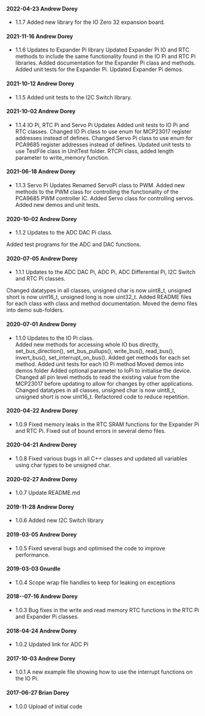 #### 2022-04-23 Andrew Dorey

* 1.1.7 Added new library for the IO Zero 32 expansion board.

#### 2021-11-16 Andrew Dorey

* 1.1.6 Updates to Expander Pi library
Updated Expander Pi IO and RTC methods to include the same functionality found in the IO Pi and RTC Pi libraries.
Added documentation for the Expander Pi class and methods.
Added unit tests for the Expander Pi.
Updated Expander Pi demos.

#### 2021-10-12 Andrew Dorey

* 1.1.5 Added unit tests to the I2C Switch library.

#### 2021-10-02 Andrew Dorey

* 1.1.4 IO Pi, RTC Pi and Servo Pi Updates
Added unit tests to IO Pi and RTC classes.
Changed IO Pi class to use enum for MCP23017 register addresses instead of defines.
Changed Servo Pi class to use enum for PCA9685 register addresses instead of defines.
Updated unit tests to use TestFile class in UnitTest folder.
RTCPi class, added length parameter to write_memory function.

#### 2021-06-18 Andrew Dorey

* 1.1.3  Servo Pi Updates
Renamed ServoPi class to PWM.
Added new methods to the PWM class for controlling the functionality of the PCA9685 PWM controller IC.
Added Servo class for controlling servos.
Added new demos and unit tests.

#### 2020-10-02 Andrew Dorey

* 1.1.2  Updates to the ADC DAC Pi class.

Added test programs for the ADC and DAC functions.


#### 2020-07-05 Andrew Dorey

* 1.1.1  Updates to the ADC DAC Pi, ADC Pi, ADC Differential Pi, I2C Switch and RTC Pi classes.

Changed datatypes in all classes, unsigned char is now uint8_t, unsigned short is now uint16_t, unsigned long is now uint32_t.
Added README files for each class with class and method documentation.
Moved the demo files into demo sub-folders.

#### 2020-07-01 Andrew Dorey

* 1.1.0  Updates to the IO Pi class.  
Added new methods for accessing whole IO bus directly, set_bus_direction(), set_bus_pullups(), write_bus(), read_bus(), invert_bus(), set_interrupt_on_bus(). 
Added get methods for each set method. 
Added unit tests for each IO Pi method
Moved demos into demos folder
Added optional parameter to IoPi to initialise the device.  
Changed all pin level methods to read the existing value from the MCP23017 before updating to allow for changes by other applications.
Changed datatypes in all classes, unsigned char is now uint8_t, unsigned short is now uint16_t.
Refactored code to reduce repetition.


#### 2020-04-22 Andrew Dorey
* 1.0.9 Fixed memory leaks in the RTC SRAM functions for the Expander Pi and RTC Pi.  Fixed out of bound errors in several demo files.

#### 2020-04-21 Andrew Dorey
* 1.0.8 Fixed various bugs in all C++ classes and updated all variables using char types to be unsigned char.

#### 2020-02-27 Andrew Dorey
* 1.0.7 Update README.md

#### 2019-11-28 Andrew Dorey
* 1.0.6 Added new I2C Switch library

#### 2019-03-05 Andrew Dorey
* 1.0.5 Fixed several bugs and optimised the code to improve performance.

#### 2019-03-03 Gnurdle
* 1.0.4 Scope wrap file handles to keep for leaking on exceptions

#### 2018--07-16 Andrew Dorey
* 1.0.3 Bug fixes in the write and read memory RTC functions in the RTC Pi and Expander Pi classes.

#### 2018-04-24 Andrew Dorey
* 1.0.2 Updated link for ADC Pi

#### 2017-10-03 Andrew Dorey
* 1.0.1 A new example file showing how to use the interrupt functions on the IO Pi.

#### 2017-06-27 Brian Dorey
* 1.0.0 Upload of initial code
